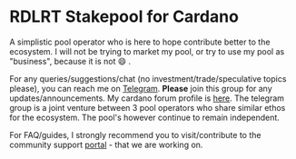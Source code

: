 # RDLRT Stakepool for Cardano

A simplistic pool operator who is here to hope contribute better to the ecosystem. I will not be trying to market my pool, or try to use my pool as "business", because it is not :smile: .

For any queries/suggestions/chat (no investment/trade/speculative topics please), you can reach me on [Telegram](https://t.me/clio_rdlrt_under). **Please** join this group for any updates/announcements. My cardano forum profile is [here](https://forum.cardano.org/u/rdlrt). The telegram group is a joint venture between 3 pool operators who share similar ethos for the ecosystem. The pool's however continue to remain independent.

For FAQ/guides, I strongly recommend you to visit/contribute to the community support [portal](https://cardano-community/support-faq) - that we are working on.
